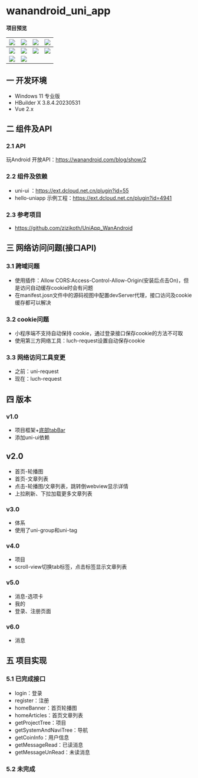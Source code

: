 # wanandroid_uni_app

**项目预览**

| ![][uni-az-1] | ![][uni-az-2] | ![][uni-az-3] | ![][uni-az-4] |
| ------------- | ------------- | ------------- | ------------- |
| ![][uni-az-5] | ![][uni-az-6] | ![][uni-az-7] | ![][uni-az-8] |
| ![][uni-az-9] | ![][uni-az-10]|               |               |

## 一 开发环境

* Windows 11 专业版
* HBuilder X 3.8.4.20230531
* Vue 2.x

## 二 组件及API

### 2.1 API

玩Android 开放API：https://wanandroid.com/blog/show/2

### 2.2 组件及依赖

* uni-ui ：https://ext.dcloud.net.cn/plugin?id=55
* hello-uniapp 示例工程：https://ext.dcloud.net.cn/plugin?id=4941

### 2.3 参考项目

* https://github.com/zizikoth/UniApp_WanAndroid

## 三 网络访问问题(接口API)

### 3.1 跨域问题

* 使用插件：Allow CORS:Access-Control-Allow-Origin(安装后点击On)，但是访问自动缓存cookie时会有问题
* 在manifest.josn文件中的源码视图中配置devServer代理，接口访问及cookie缓存都可以解决

### 3.2 cookie问题

* 小程序端不支持自动保持 cookie，通过登录接口保存cookie的方法不可取
* 使用第三方网络工具：luch-request设置自动保存cookie

### 3.3 网络访问工具变更

* 之前：uni-request
* 现在：luch-request


## 四 版本

### v1.0

* 项目框架+[底部tabBar][1]
* 添加uni-ui依赖

## v2.0

* 首页-轮播图
* 首页-文章列表
* 点击-轮播图/文章列表，跳转倒webview显示详情
* 上拉刷新、下拉加载更多文章列表

### v3.0 

* 体系
* 使用了uni-group和uni-tag

### v4.0

* 项目
* scroll-view切换tab标签，点击标签显示文章列表

### v5.0

* 消息-选项卡
* 我的
* 登录、注册页面

### v6.0

* 消息

## 五 项目实现

### 5.1 已完成接口

* login：登录
* register：注册
* homeBanner：首页轮播图
* homeArticles：首页文章列表
* getProjectTree：项目
* getSystemAndNaviTree：导航
* getCoinInfo：用户信息
* getMessageRead：已读消息
* getMessageUnRead：未读消息

### 5.2 未完成





[1]:https://uniapp.dcloud.net.cn/collocation/pages.html#tips-tabbar

<!--uni-app-wanandroid-->

[uni-az-1]:https://cdn.staticaly.com/gh/PGzxc/CDN/master/blog-resume/uni-az-home-1.png
[uni-az-2]:https://cdn.staticaly.com/gh/PGzxc/CDN/master/blog-resume/uni-az-navigator-2.png
[uni-az-3]:https://cdn.staticaly.com/gh/PGzxc/CDN/master/blog-resume/uni-az-project-3.png
[uni-az-4]:https://cdn.staticaly.com/gh/PGzxc/CDN/master/blog-resume/uni-az-article-web-4.png
[uni-az-5]:https://cdn.staticaly.com/gh/PGzxc/CDN/master/blog-resume/uni-az-mine-login-no-5.png
[uni-az-6]:https://cdn.staticaly.com/gh/PGzxc/CDN/master/blog-resume/uni-az-mine-login-yes-6.png
[uni-az-7]:https://cdn.staticaly.com/gh/PGzxc/CDN/master/blog-resume/uni-az-user-login-7.png
[uni-az-8]:https://cdn.staticaly.com/gh/PGzxc/CDN/master/blog-resume/uni-az-user-register-8.png
[uni-az-9]:https://cdn.staticaly.com/gh/PGzxc/CDN/master/blog-resume/uni-az-msg-read-9.png
[uni-az-10]:https://cdn.staticaly.com/gh/PGzxc/CDN/master/blog-resume/uni-az-msg-unread-10.png
